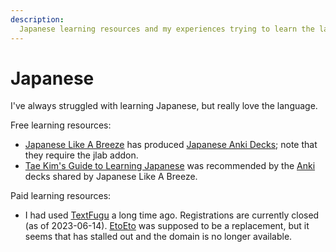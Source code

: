 ```yaml
---
description:
  Japanese learning resources and my experiences trying to learn the language
---
```


# Japanese

I've always struggled with learning Japanese, but really love the language.

Free learning resources:

- [Japanese Like A Breeze](https://www.japanese-like-a-breeze.com/) has produced
  [Japanese Anki Decks](https://www.japanese-like-a-breeze.com/all-decks/); note
  that they require the jlab addon.
- [Tae Kim's Guide to Learning Japanese](https://guidetojapanese.org/learn/) was
  recommended by the [Anki](/learning/anki.md) decks shared by Japanese Like A
  Breeze.

Paid learning resources:

- I had used [TextFugu](http://www.textfugu.com) a long time ago. Registrations
  are currently closed (as of 2023-06-14).
  [EtoEto](https://twitter.com/EtoEtoApp) was supposed to be a replacement, but
  it seems that has stalled out and the domain is no longer available.
